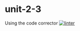 # unit-2-3
Using the code corrector
[![linter](https://github.com/MaxwellRose/unit-2-3/workflows/linter/badge.svg)](https://github.com/marketplace/actions/super-linter) 
